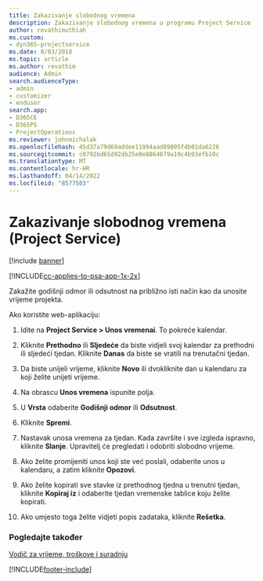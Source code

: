```yaml
---
title: Zakazivanje slobodnog vremena
description: Zakazivanje slobodnog vremena u programu Project Service
author: revathimuthiah
ms.custom:
- dyn365-projectservice
ms.date: 8/03/2018
ms.topic: article
ms.author: revathim
audience: Admin
search.audienceType:
- admin
- customizer
- enduser
search.app:
- D365CE
- D365PS
- ProjectOperations
ms.reviewer: johnmichalak
ms.openlocfilehash: 45d37a79d69addee11994aad09805f4b01da6226
ms.sourcegitcommit: c0792bd65d92db25e0e8864879a19c4b93efb10c
ms.translationtype: MT
ms.contentlocale: hr-HR
ms.lasthandoff: 04/14/2022
ms.locfileid: "8577503"
---
```

# <a name="schedule-time-off-project-service"></a>Zakazivanje slobodnog vremena (Project Service)

[!include [banner](../includes/psa-now-project-operations.md)]

[!INCLUDE[cc-applies-to-psa-app-1x-2x](../includes/cc-applies-to-psa-app-1x-2x.md)]

Zakažite godišnji odmor ili odsutnost na približno isti način kao da unosite vrijeme projekta.  
  
 Ako koristite web-aplikaciju:  
  
1.  Idite na **Project Service > Unos vremenai**. To pokreće kalendar.  
  
2.  Kliknite **Prethodno** ili **Sljedeće** da biste vidjeli svoj kalendar za prethodni ili sljedeći tjedan. Kliknite **Danas** da biste se vratili na trenutačni tjedan.  
  
3.  Da biste unijeli vrijeme, kliknite **Novo** ili dvokliknite dan u kalendaru za koji želite unijeti vrijeme.  
  
4.  Na obrascu **Unos vremena** ispunite polja.  
  
5.  U **Vrsta** odaberite **Godišnji odmor** ili **Odsutnost**.  
  
6.  Kliknite **Spremi**.  
  
7.  Nastavak unosa vremena za tjedan. Kada završite i sve izgleda ispravno, kliknite **Slanje**. Upravitelj će pregledati i odobriti slobodno vrijeme.  
  
8.  Ako želite promijeniti unos koji ste već poslali, odaberite unos u kalendaru, a zatim kliknite **Opozovi**.  
  
9. Ako želite kopirati sve stavke iz prethodnog tjedna u trenutni tjedan, kliknite **Kopiraj iz** i odaberite tjedan vremenske tablice koju želite kopirati.  
  
10. Ako umjesto toga želite vidjeti popis zadataka, kliknite **Rešetka**.  
  
### <a name="see-also"></a>Pogledajte također  
 [Vodič za vrijeme, troškove i suradnju](../psa/time-expense-collaboration-guide.md)


[!INCLUDE[footer-include](../includes/footer-banner.md)]
